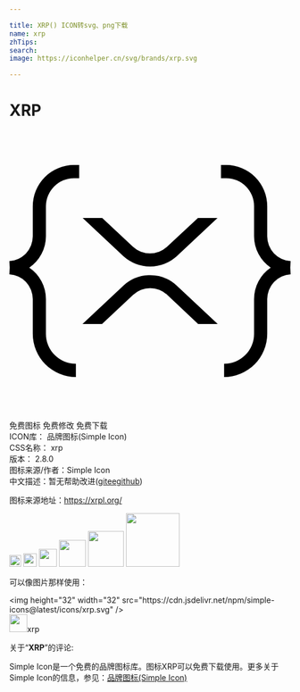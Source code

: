 ```yaml
---

title: XRP() ICON转svg、png下载
name: xrp
zhTips: 
search: 
image: https://iconhelper.cn/svg/brands/xrp.svg

---
```


# XRP  <small style="font-size: 60%;font-weight: 100"></small>

<div id="svg" class="svg-wrap">
<svg role="img" xmlns="http://www.w3.org/2000/svg" viewBox="0 0 24 24"><title>XRP icon</title><path d="M5.52 2.955A3.521 3.521 0 001.996 6.48v2.558A2.12 2.12 0 010 11.157l.03.562-.03.561a2.12 2.12 0 011.996 2.121v2.948a3.69 3.69 0 003.68 3.696v-1.123a2.56 2.56 0 01-2.557-2.558v-2.963a3.239 3.239 0 00-1.42-2.682 3.26 3.26 0 001.42-2.682V6.48A2.412 2.412 0 015.52 4.078h.437V2.955zm12.538 0v1.123h.437a2.39 2.39 0 012.386 2.401v2.558a3.26 3.26 0 001.42 2.682 3.239 3.239 0 00-1.42 2.682v2.963a2.56 2.56 0 01-2.557 2.558v1.123a3.69 3.69 0 003.68-3.696V14.4A2.12 2.12 0 0124 12.281l-.03-.562.03-.561a2.12 2.12 0 01-1.996-2.12V6.478a3.518 3.518 0 00-3.509-3.524zM6.253 7.478l3.478 3.259a3.393 3.393 0 004.553 0l3.478-3.26h-1.669l-2.65 2.464a2.133 2.133 0 01-2.886 0L7.922 7.478zm5.606 4.884a3.36 3.36 0 00-2.128.886l-3.493 3.274h1.668l2.667-2.495a2.133 2.133 0 012.885 0l2.65 2.495h1.67l-3.494-3.274a3.36 3.36 0 00-2.425-.886z"/></svg>
</div>
<detail full-name='xrp'></detail>

<div class="detail-page">
<p>
<span><span class="badge-success badge">免费图标</span> <span class="badge-success badge">免费修改</span>  <span class="badge-success badge">免费下载</span> </span>
<br/>
<span>
ICON库：
<span class="badge-secondary badge">品牌图标(Simple Icon)</span> 
</span>
<br/>
<span>
CSS名称：
<span class="badge-secondary badge">xrp</span> 
</span>

<br/>
<span>
版本：
<span class="badge-secondary badge">2.8.0</span> 
</span>
<br/>
<span>图标来源/作者：<span class="badge-light badge">Simple Icon</span></span> 
<br/>
<span class="zh-detail">中文描述：暂无<span class="help-link"><span>帮助改进</span>(<a href="https://gitee.com/liuwave/icon-helper/edit/master/json/brands/xrp.json" target="_blank" rel="noopener noreferrer">gitee</a><a href="https://github.com/liuwave/icon-helper/edit/master/json/brands/xrp.json" target="_blank" rel="noopener noreferrer">github</a></span>)</span><br/>
</p>
</div><div class="description description alert alert-light"><p>图标来源地址：<a href="https://xrpl.org/" target="_blank" rel="noopener noreferrer">https://xrpl.org/</a></p></div>
<div class="alert alert-dark">
<img height="21" width="21" src="https://cdn.jsdelivr.net/npm/simple-icons@latest/icons/xrp.svg" />
<img height="24" width="24" src="https://cdn.jsdelivr.net/npm/simple-icons@latest/icons/xrp.svg" />
<img height="32" width="32" src="https://cdn.jsdelivr.net/npm/simple-icons@latest/icons/xrp.svg" />
<img height="48" width="48" src="https://cdn.jsdelivr.net/npm/simple-icons@latest/icons/xrp.svg" />
<img height="64" width="64" src="https://cdn.jsdelivr.net/npm/simple-icons@latest/icons/xrp.svg" />
<img height="96" width="96" src="https://cdn.jsdelivr.net/npm/simple-icons@latest/icons/xrp.svg" />

</div>
<div>
  <p>可以像图片那样使用：    
  </p>
  <div class="alert alert-primary" style="font-size: 14px">
    &lt;img height="32" width="32" src="https://cdn.jsdelivr.net/npm/simple-icons@latest/icons/xrp.svg" /&gt;
    <copy-btn content='<img height="32" width="32" src="https://cdn.jsdelivr.net/npm/simple-icons@latest/icons/xrp.svg" />'></copy-btn>
  </div>
  <div class="alert alert-secondary">
    <img height="32" width="32" src="https://cdn.jsdelivr.net/npm/simple-icons@latest/icons/xrp.svg" />xrp
    <copy-btn content="xrp" btn-title="复制图标名称"></copy-btn>
  </div>
</div>
<div class="icon-detail__container">
<p>关于“<b>XRP</b>”的评论:</p>
</div>
<Vssue title="关于“XRP”的评论" />
<div><p>Simple Icon是一个免费的品牌图标库。图标XRP可以免费下载使用。更多关于  Simple Icon的信息，参见：<a target="_blank" href="https://iconhelper.cn/brands.html">品牌图标(Simple Icon)</a>
</p></div>
